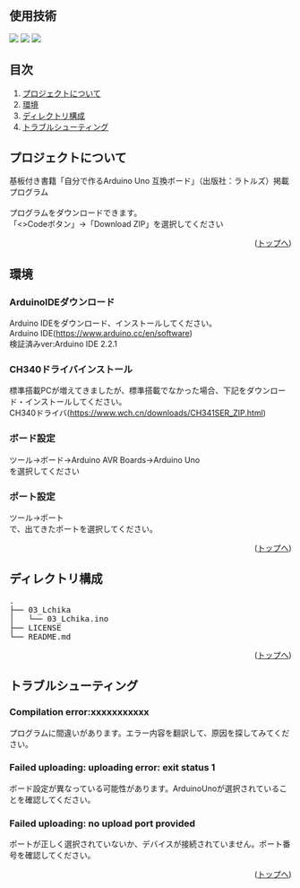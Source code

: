 <div id="top"></div>

## 使用技術

<p style="display: inline">
  <img src="https://img.shields.io/badge/-Cplusplus-00599C.svg?logo=cplusplus&style=plastic">
  <img src="https://img.shields.io/badge/-Arduino-00979D.svg?logo=arduino&style=plastic">
  <img src="https://img.shields.io/badge/-Github-181717.svg?logo=github&style=plastic">
</p>

## 目次

1. [プロジェクトについて](#プロジェクトについて)
2. [環境](#環境)
3. [ディレクトリ構成](#ディレクトリ構成)
4. [トラブルシューティング](#トラブルシューティング)

## プロジェクトについて

基板付き書籍「自分で作るArduino Uno 互換ボード」（出版社：ラトルズ）掲載プログラム<br>
<br>
プログラムをダウンロードできます。<br>
「<>Codeボタン」→「Download ZIP」を選択してください<br>


<p align="right">(<a href="#top">トップへ</a>)</p>

## 環境

### ArduinoIDEダウンロード

Arduino IDEをダウンロード、インストールしてください。<br>
Arduino IDE(https://www.arduino.cc/en/software)<br>
検証済みver:Arduino IDE 2.2.1<br>


### CH340ドライバインストール

標準搭載PCが増えてきましたが、標準搭載でなかった場合、下記をダウンロード・インストールしてください。<br>
CH340ドライバ(https://www.wch.cn/downloads/CH341SER_ZIP.html)<br>


### ボード設定

ツール→ボード→Arduino AVR Boards→Arduino Uno<br>
を選択してください<br>


### ポート設定

ツール→ポート<br>
で、出てきたポートを選択してください。<br>

<p align="right">(<a href="#top">トップへ</a>)</p>

## ディレクトリ構成

<pre>
.
├── 03_Lchika
│   └── 03_Lchika.ino
├── LICENSE
└── README.md
</pre>

<p align="right">(<a href="#top">トップへ</a>)</p>

## トラブルシューティング

### Compilation error:xxxxxxxxxxx

プログラムに間違いがあります。エラー内容を翻訳して、原因を探してみてください。


### Failed uploading: uploading error: exit status 1

ボード設定が異なっている可能性があります。ArduinoUnoが選択されていることを確認してください。


### Failed uploading: no upload port provided

ポートが正しく選択されていないか、デバイスが接続されていません。ポート番号を確認してください。


<p align="right">(<a href="#top">トップへ</a>)</p>
